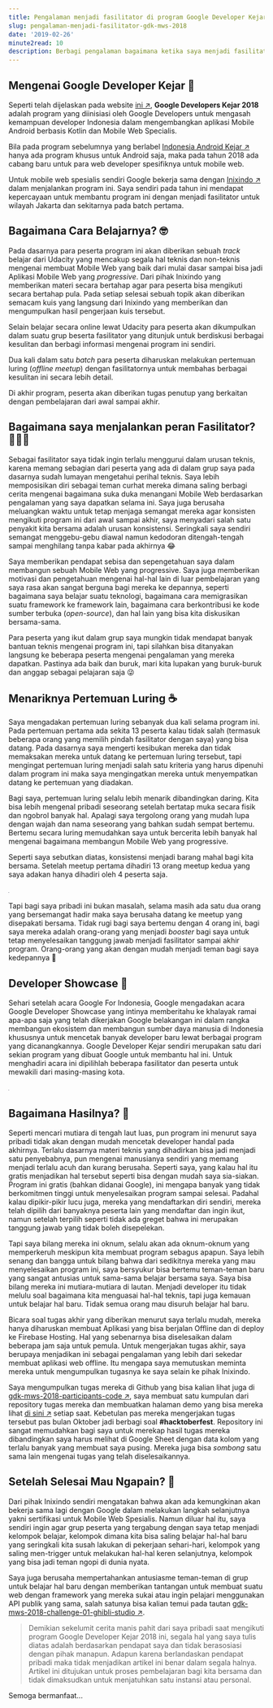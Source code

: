 ```yaml
---
title: Pengalaman menjadi fasilitator di program Google Developer Kejar - Mobile Web Specialis 2018
slug: pengalaman-menjadi-fasilitator-gdk-mws-2018
date: '2019-02-26'
minute2read: 10
description: Berbagi pengalaman bagaimana ketika saya menjadi fasilitator pada program Google Developer Kejar - Mobile Web Specialis tahun 2018
---
```


## Mengenai Google Developer Kejar 🏃‍

Seperti telah dijelaskan pada website [ini ↗️](https://events.withgoogle.com/googledeveloperskejar/), **Google Developers Kejar 2018** adalah program yang diinisiasi oleh Google Developers untuk mengasah kemampuan developer Indonesia dalam mengembangkan aplikasi Mobile Android berbasis Kotlin dan Mobile Web Specialis.

Bila pada program sebelumnya yang berlabel [Indonesia Android Kejar ↗️](https://events.withgoogle.com/indonesiaandroidkejar/) hanya ada program khusus untuk Android saja, maka pada tahun 2018 ada cabang baru untuk para web developer spesifiknya untuk mobile web.

Untuk mobile web spesialis sendiri Google bekerja sama dengan [Inixindo ↗️](https://inixindo.co.id/) dalam menjalankan program ini. Saya sendiri pada tahun ini mendapat kepercayaan untuk membantu program ini dengan menjadi fasilitator untuk wilayah Jakarta dan sekitarnya pada batch pertama.

## Bagaimana Cara Belajarnya? 🤓

Pada dasarnya para peserta program ini akan diberikan sebuah *track* belajar dari Udacity yang mencakup segala hal teknis dan non-teknis mengenai membuat Mobile Web yang baik dari mulai dasar sampai bisa jadi Aplikasi Mobile Web yang *progressive*. Dari pihak Inixindo yang memberikan materi secara bertahap agar para peserta bisa mengikuti secara bertahap pula. Pada setiap selesai sebuah topik akan diberikan semacam kuis yang langsung dari Inixindo yang memberikan dan mengumpulkan hasil pengerjaan kuis tersebut.

Selain belajar secara online lewat Udacity para peserta akan dikumpulkan dalam suatu grup beserta fasilitator yang ditunjuk untuk berdiskusi berbagai kesulitan dan berbagi informasi mengenai program ini sendiri.

Dua kali dalam satu *batch* para peserta diharuskan melakukan pertemuan luring (*offline meetup*) dengan fasilitatornya untuk membahas berbagai kesulitan ini secara lebih detail.

Di akhir program, peserta akan diberikan tugas penutup yang berkaitan dengan pembelajaran dari awal sampai akhir.

## Bagaimana saya menjalankan peran Fasilitator? 👨‍👧‍👦

Sebagai fasilitator saya tidak ingin terlalu menggurui dalam urusan teknis, karena memang sebagian dari peserta yang ada di dalam grup saya pada dasarnya sudah lumayan mengetahui perihal teknis. Saya lebih memposisikan diri sebagai teman curhat mereka dimana saling berbagi cerita mengenai bagaimana suka duka menangani Mobile Web berdasarkan pengalaman yang saya dapatkan selama ini. Saya juga berusaha meluangkan waktu untuk tetap menjaga semangat mereka agar konsisten mengikuti program ini dari awal sampai akhir, saya menyadari salah satu penyakit kita bersama adalah urusan konsistensi. Seringkali saya sendiri semangat menggebu-gebu diawal namun kedodoran ditengah-tengah sampai menghilang tanpa kabar pada akhirnya 😂

Saya memberikan pendapat sebisa dan sepengetahuan saya dalam membangun sebuah Mobile Web yang progressive. Saya juga memberikan motivasi dan pengetahuan mengenai hal-hal lain di luar pembelajaran yang saya rasa akan sangat berguna bagi mereka ke depannya, seperti bagaimana saya belajar suatu teknologi, bagaimana cara memigrasikan suatu framework ke framework lain, bagaimana cara berkontribusi ke kode sumber terbuka (*open-source*), dan hal lain yang bisa kita diskusikan bersama-sama.

Para peserta yang ikut dalam grup saya mungkin tidak mendapat banyak bantuan teknis mengenai program ini, tapi silahkan bisa ditanyakan langsung ke beberapa peserta mengenai pengalaman yang mereka dapatkan. Pastinya ada baik dan buruk, mari kita lupakan yang buruk-buruk dan anggap sebagai pelajaran saja 😜

## Menariknya Pertemuan Luring ☕️

Saya mengadakan pertemuan luring sebanyak dua kali selama program ini. Pada pertemuan pertama ada sekita 13 peserta kalau tidak salah (termasuk beberapa orang yang memilih pindah fasilitator dengan saya) yang bisa datang. Pada dasarnya saya mengerti kesibukan mereka dan tidak memaksakan mereka untuk datang ke pertemuan luring tersebut, tapi mengingat pertemuan luring menjadi salah satu kriteria yang harus dipenuhi dalam program ini maka saya mengingatkan mereka untuk menyempatkan datang ke pertemuan yang diadakan.

Bagi saya, pertemuan luring selalu lebih menarik dibandingkan daring. Kita bisa lebih mengenal pribadi seseorang setelah bertatap muka secara fisik dan ngobrol banyak hal. Apalagi saya tergolong orang yang mudah lupa dengan wajah dan nama seseorang yang bahkan sudah sempat bertemu. Bertemu secara luring memudahkan saya untuk bercerita lebih banyak hal mengenai bagaimana membangun Mobile Web yang progressive.

Seperti saya sebutkan diatas, konsistensi menjadi barang mahal bagi kita bersama. Setelah meetup pertama dihadiri 13 orang meetup kedua yang saya adakan hanya dihadiri oleh 4 peserta saja.

<img v-lazyload src="/images/placeholder-1x1.png" data-src="/content-images/pengalaman-menjadi-fasilitator-gdk-mws-2018/gdk-mws-meetup.jpg" alt="GDK MWS Meetup">

Tapi bagi saya pribadi ini bukan masalah, selama masih ada satu dua orang yang bersemangat hadir maka saya berusaha datang ke meetup yang disepakati bersama. Tidak rugi bagi saya bertemu dengan 4 orang ini, bagi saya mereka adalah orang-orang yang menjadi *booster* bagi saya untuk tetap menyelesaikan tanggung jawab menjadi fasilitator sampai akhir program. Orang-orang yang akan dengan mudah menjadi teman bagi saya kedepannya 🤩

## Developer Showcase 🌅

Sehari setelah acara Google For Indonesia, Google mengadakan acara Google Developer Showcase yang intinya memberitahu ke khalayak ramai apa-apa saja yang telah dikerjakan Google belakangan ini dalam rangka membangun ekosistem dan membangun sumber daya manusia di Indonesia khususnya untuk mencetak banyak developer baru lewat berbagai program yang dicanangkannya.
Google Developer Kejar sendiri merupakan satu dari sekian program yang dibuat Google untuk membantu hal ini. Untuk menghadiri acara ini dipilihlah beberapa fasilitator dan peserta untuk mewakili dari masing-masing kota.

<img v-lazyload src="/images/placeholder-1x1.png" data-src="/content-images/pengalaman-menjadi-fasilitator-gdk-mws-2018/gdk-mws-meetup.jpg" alt="GDK MWS Meetup">

## Bagaimana Hasilnya? 💎

Seperti mencari mutiara di tengah laut luas, pun program ini menurut saya pribadi tidak akan dengan mudah mencetak developer handal pada akhirnya. Terlalu dasarnya materi teknis yang dihadirkan bisa jadi menjadi satu penyebabnya, pun mengenai manusianya sendiri yang memang menjadi terlalu acuh dan kurang berusaha. Seperti saya, yang kalau hal itu gratis menjadikan hal tersebut seperti bisa dengan mudah saya sia-siakan. Program ini gratis (bahkan didanai Google), ini mengapa banyak yang tidak berkomitmen tinggi untuk menyelesaikan program sampai selesai. Padahal kalau dipikir-pikir lucu juga, mereka yang mendaftarkan diri sendiri, mereka telah dipilih dari banyaknya peserta lain yang mendaftar dan ingin ikut, namun setelah terpilih seperti tidak ada greget bahwa ini merupakan tanggung jawab yang tidak boleh disepelekan.

Tapi saya bilang mereka ini oknum, selalu akan ada oknum-oknum yang memperkeruh meskipun kita membuat program sebagus apapun. Saya lebih senang dan bangga untuk bilang bahwa dari sedikitnya mereka yang mau menyelesaikan program ini, saya bersyukur bisa bertemu teman-teman baru yang sangat antusias untuk sama-sama belajar bersama saya. Saya bisa bilang mereka ini mutiara-mutiara di lautan. Menjadi developer itu tidak melulu soal bagaimana kita menguasai hal-hal teknis, tapi juga kemauan untuk belajar hal baru. Tidak semua orang mau disuruh belajar hal baru.

Bicara soal tugas akhir yang diberikan menurut saya terlalu mudah, mereka hanya diharuskan membuat Aplikasi yang bisa berjalan Offline dan di deploy ke Firebase Hosting. Hal yang sebenarnya bisa diselesaikan dalam beberapa jam saja untuk pemula. Untuk mengerjakan tugas akhir, saya berupaya menjadikan ini sebagai pengalaman yang lebih dari sekedar membuat aplikasi web offline. Itu mengapa saya memutuskan meminta mereka untuk mengumpulkan tugasnya ke saya selain ke pihak Inixindo.

Saya mengumpulkan tugas mereka di Github yang bisa kalian lihat juga di [gdk-mws-2018-participants-code ↗️](https://github.com/mazipan/gdk-mws-2018-participants-code), saya membuat satu kumpulan dari repository tugas mereka dan membuatkan halaman demo yang bisa mereka lihat [di sini ↗️](https://mazipan.github.io/gdk-mws-2018-participants-code/) setiap saat. Kebetulan pas mereka mengerjakan tugas tersebut pas bulan Oktober jadi berbagi soal **#hacktoberfest**. Repository ini sangat memudahkan bagi saya untuk merekap hasil tugas mereka dibandingkan saya harus melihat di Google Sheet dengan data kolom yang terlalu banyak yang membuat saya pusing. Mereka juga bisa *sombong* satu sama lain mengenai tugas yang telah diselesaikannya.

## Setelah Selesai Mau Ngapain? 🎉

Dari pihak Inixindo sendiri mengatakan bahwa akan ada kemungkinan akan bekerja sama lagi dengan Google dalam melakukan langkah selanjutnya yakni sertifikasi untuk Mobile Web Spesialis. Namun diluar hal itu, saya sendiri ingin agar grup peserta yang tergabung dengan saya tetap menjadi kelompok belajar, kelompok dimana kita bisa saling belajar hal-hal baru yang seringkali kita susah lakukan di pekerjaan sehari-hari, kelompok yang saling men-trigger untuk melakukan hal-hal keren selanjutnya, kelompok yang bisa jadi teman ngopi di dunia nyata.

Saya juga berusaha mempertahankan antusiasme teman-teman di grup untuk belajar hal baru dengan memberikan tantangan untuk membuat suatu web dengan framework yang mereka sukai atau ingin pelajari menggunakan API publik yang sama, salah satunya bisa kalian temui pada tautan [gdk-mws-2018-challenge-01-ghibli-studio ↗️](https://github.com/mazipan/gdk-mws-2018-challenge-01-ghibli-studio).

> Demikian sekelumit cerita manis pahit dari saya pribadi saat mengikuti program Google Developer Kejar 2018 ini, segala hal yang saya tulis diatas adalah berdasarkan pendapat saya dan tidak berasosiasi dengan pihak manapun. Adapun karena berlandaskan pendapat pribadi maka tidak menjadikan artikel ini benar dalam segala halnya. Artikel ini ditujukan untuk proses pembelajaran bagi kita bersama dan tidak dimaksudkan untuk menjatuhkan satu instansi atau personal.

Semoga bermanfaat...